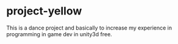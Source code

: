 project-yellow
==============

This is a dance project and basically to increase my experience in programming in game dev in unity3d free. 
